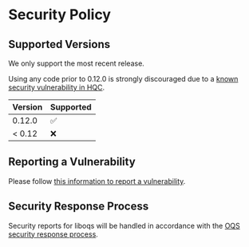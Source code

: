 # Security Policy

## Supported Versions

We only support the most recent release.

Using any code prior to 0.12.0 is strongly discouraged due to a [known security vulnerability in HQC](https://github.com/open-quantum-safe/liboqs/security/advisories/GHSA-gpf4-vrrw-r8v7).

| Version | Supported          |
| ------- | ------------------ |
| 0.12.0  | :white_check_mark: |
| < 0.12  | :x:                |

## Reporting a Vulnerability
Please follow [this information to report a vulnerability](https://openquantumsafe.org/liboqs/security.html#reporting-security-bugs).

## Security Response Process

Security reports for liboqs will be handled in accordance with the [OQS security response process](https://github.com/open-quantum-safe/tsc/blob/main/security/response-process.md).
